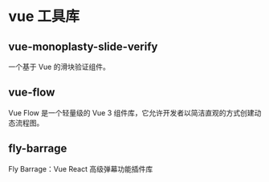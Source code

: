 # vue 工具库

## vue-monoplasty-slide-verify 

一个基于 Vue 的滑块验证组件。

## vue-flow

Vue Flow 是一个轻量级的 Vue 3 组件库，它允许开发者以简洁直观的方式创建动态流程图。

## fly-barrage

Fly Barrage：Vue React 高级弹幕功能插件库